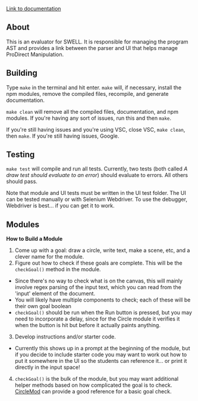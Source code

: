 [Link to documentation](https://williams-cs.github.io/swell/)
## About
This is an evaluator for SWELL. It is responsible for managing the program AST and provides a link between the parser and UI that helps manage ProDirect Manipulation. 

## Building
Type `make` in the terminal and hit enter. `make` will, if necessary, install the npm modules, remove the compiled files, recompile, and generate documentation.

`make clean` will remove all the compiled files, documentation, and npm modules. If you're having any sort of issues, run this and then `make`. 

If you're still having issues and you're using VSC, close VSC, `make clean`, then `make`. 
If you're still having issues, Google.

## Testing
`make test` will compile and run all tests. Currently, two tests (both called *A draw test should evaluate to an error*) should evaluate to errors. All others should pass.

Note that module and UI tests must be written in the UI test folder. The UI can be tested manually or with Selenium Webdriver. To use the debugger, Webdriver is best... if you can get it to work.

## Modules
**How to Build a Module**
1. Come up with a goal: draw a circle, write text, make a scene, etc, and a clever name for the module.
2. Figure out how to check if these goals are complete. This will be the `checkGoal()` method in the module. 
  * Since there's no way to check what is on the canvas, this will mainly involve regex parsing of the input text, which you can read from the 'input' element of the document.
  * You will likely have multiple components to check; each of these will be their own goal boolean
  * `checkGoal()` should be run when the Run button is pressed, but you may need to incorporate a delay, since for the Circle module it verifies it when the button is hit but before it actually paints anything.
3. Develop instructions and/or starter code.
  * Currently this shows up in a prompt at the beginning of the module, but if you decide to include starter code you may want to work out how to put it somewhere in the UI so the students can reference it... or print it directly in the input space!
4. `checkGoal()` is the bulk of the module, but you may want additional helper methods based on how complicated the goal is to check. [CircleMod](./lib/modules/CircleMod.ts) can provide a good reference for a basic goal check. 
